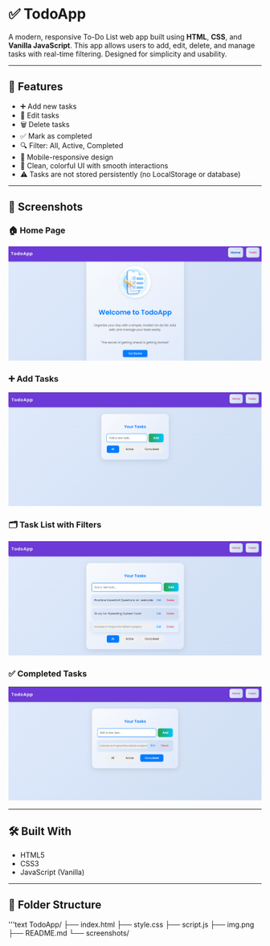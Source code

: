 # ✅ TodoApp

A modern, responsive To-Do List web app built using **HTML**, **CSS**, and **Vanilla JavaScript**. This app allows users to add, edit, delete, and manage tasks with real-time filtering. Designed for simplicity and usability.

---

## 🚀 Features

- ➕ Add new tasks
- 📝 Edit tasks
- 🗑️ Delete tasks
- ✅ Mark as completed
- 🔍 Filter: All, Active, Completed
- 📱 Mobile-responsive design
- 🎨 Clean, colorful UI with smooth interactions
- ⚠️ Tasks are not stored persistently (no LocalStorage or database)

---

## 📸 Screenshots

### 🏠 Home Page
![Home](./screenshots/home.png)

### ➕ Add Tasks
![Add Task](./screenshots/add-task1.png)

### 🗂️ Task List with Filters
![Filter](./screenshots/add-task2.png)

### ✅ Completed Tasks
![Completed](./screenshots/completed.png)

---

## 🛠️ Built With

- HTML5
- CSS3
- JavaScript (Vanilla)

---

## 📁 Folder Structure
'''text
TodoApp/
├── index.html
├── style.css
├── script.js
├── img.png
├── README.md
└── screenshots/
